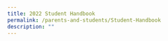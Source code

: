 ```yaml
---
title: 2022 Student Handbook
permalink: /parents-and-students/Student-Handbook
description: ""
---
```

